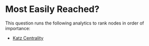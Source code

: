 # Most Easily Reached?

This question runs the following analytics to rank nodes in order of
importance:

-   [Katz
    Centrality](../ext/docs/CoreAnalyticView/analytic-katz-centrality.md)
